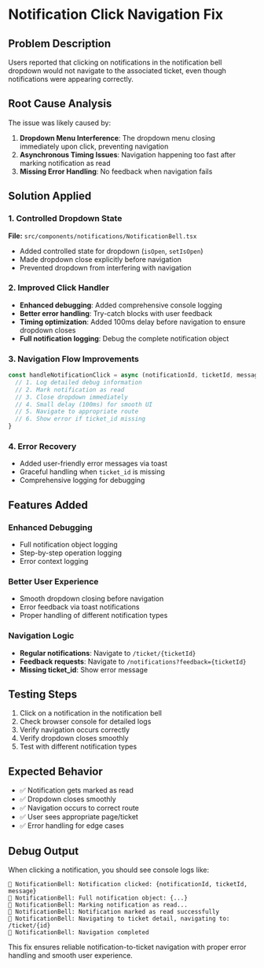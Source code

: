 # Notification Click Navigation Fix

## Problem Description
Users reported that clicking on notifications in the notification bell dropdown would not navigate to the associated ticket, even though notifications were appearing correctly.

## Root Cause Analysis
The issue was likely caused by:
1. **Dropdown Menu Interference**: The dropdown menu closing immediately upon click, preventing navigation
2. **Asynchronous Timing Issues**: Navigation happening too fast after marking notification as read
3. **Missing Error Handling**: No feedback when navigation fails

## Solution Applied

### 1. Controlled Dropdown State
**File:** `src/components/notifications/NotificationBell.tsx`

- Added controlled state for dropdown (`isOpen`, `setIsOpen`)
- Made dropdown close explicitly before navigation
- Prevented dropdown from interfering with navigation

### 2. Improved Click Handler
- **Enhanced debugging**: Added comprehensive console logging
- **Better error handling**: Try-catch blocks with user feedback
- **Timing optimization**: Added 100ms delay before navigation to ensure dropdown closes
- **Full notification logging**: Debug the complete notification object

### 3. Navigation Flow Improvements
```javascript
const handleNotificationClick = async (notificationId, ticketId, message) => {
  // 1. Log detailed debug information
  // 2. Mark notification as read
  // 3. Close dropdown immediately
  // 4. Small delay (100ms) for smooth UI
  // 5. Navigate to appropriate route
  // 6. Show error if ticket_id missing
}
```

### 4. Error Recovery
- Added user-friendly error messages via toast
- Graceful handling when `ticket_id` is missing
- Comprehensive logging for debugging

## Features Added

### Enhanced Debugging
- Full notification object logging
- Step-by-step operation logging
- Error context logging

### Better User Experience
- Smooth dropdown closing before navigation
- Error feedback via toast notifications
- Proper handling of different notification types

### Navigation Logic
- **Regular notifications**: Navigate to `/ticket/{ticketId}`
- **Feedback requests**: Navigate to `/notifications?feedback={ticketId}`
- **Missing ticket_id**: Show error message

## Testing Steps
1. Click on a notification in the notification bell
2. Check browser console for detailed logs
3. Verify navigation occurs correctly
4. Verify dropdown closes smoothly
5. Test with different notification types

## Expected Behavior
- ✅ Notification gets marked as read
- ✅ Dropdown closes smoothly
- ✅ Navigation occurs to correct route
- ✅ User sees appropriate page/ticket
- ✅ Error handling for edge cases

## Debug Output
When clicking a notification, you should see console logs like:
```
🔔 NotificationBell: Notification clicked: {notificationId, ticketId, message}
🔔 NotificationBell: Full notification object: {...}
🔔 NotificationBell: Marking notification as read...
🔔 NotificationBell: Notification marked as read successfully
🔔 NotificationBell: Navigating to ticket detail, navigating to: /ticket/{id}
🔔 NotificationBell: Navigation completed
```

This fix ensures reliable notification-to-ticket navigation with proper error handling and smooth user experience. 